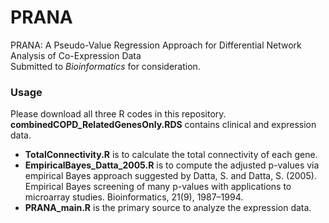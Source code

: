 # PRANA

PRANA: A Pseudo-Value Regression Approach for Differential Network Analysis of Co-Expression Data <br />
Submitted to *Bioinformatics* for consideration.

### Usage
Please download all three R codes in this repository. **combinedCOPD_RelatedGenesOnly.RDS** contains clinical and expression data.

* **TotalConnectivity.R** is to calculate the total connectivity of each gene. 
* **EmpiricalBayes_Datta_2005.R** is to compute the adjusted p-values via empirical Bayes approach suggested by Datta, S. and Datta, S. (2005). Empirical Bayes screening of many p-values with applications to microarray studies. Bioinformatics, 21(9), 1987–1994. 
* **PRANA_main.R** is the primary source to analyze the expression data.


